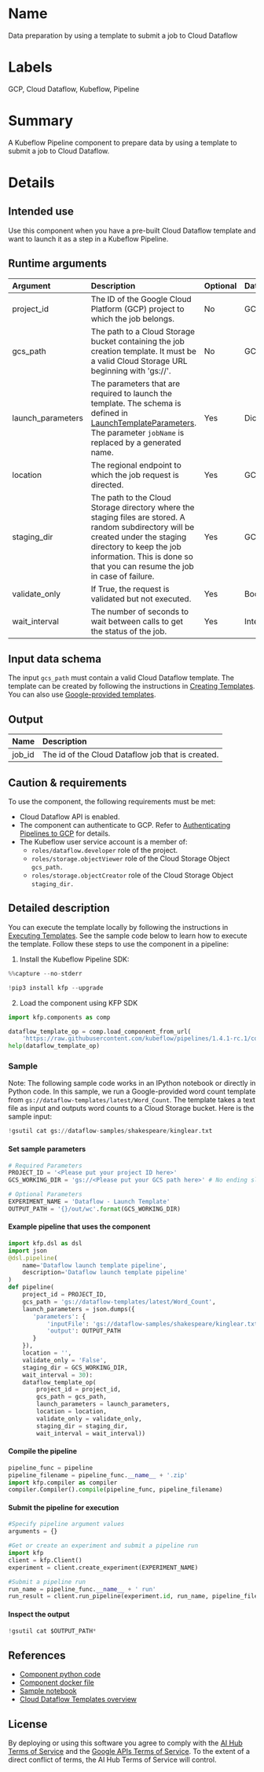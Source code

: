 
# Name
Data preparation by using a template to submit a job to Cloud Dataflow

# Labels
GCP, Cloud Dataflow, Kubeflow, Pipeline

# Summary
A Kubeflow Pipeline component to prepare data by using a template to submit a job to Cloud Dataflow.

# Details

## Intended use
Use this component when you have a pre-built Cloud Dataflow template and want to launch it as a step in a Kubeflow Pipeline.

## Runtime arguments
Argument        | Description                 | Optional   | Data type  | Accepted values | Default    |
:---            | :----------                 | :----------| :----------| :----------     | :----------|
project_id | The ID of the Google Cloud Platform (GCP) project to which the job belongs. | No | GCPProjectID |  |  |
gcs_path | The path to a Cloud Storage bucket containing the job creation template. It must be a valid Cloud Storage URL beginning with 'gs://'. | No  | GCSPath  |  |  |
launch_parameters | The parameters that are required to launch the template. The schema is defined in [LaunchTemplateParameters](https://cloud.google.com/dataflow/docs/reference/rest/v1b3/LaunchTemplateParameters). The parameter `jobName` is replaced by a generated name. | Yes  |  Dict | A JSON object which has the same structure as [LaunchTemplateParameters](https://cloud.google.com/dataflow/docs/reference/rest/v1b3/LaunchTemplateParameters) | None |
location | The regional endpoint to which the job request is directed.| Yes  |  GCPRegion |    |  None |
staging_dir |  The path to the Cloud Storage directory where the staging files are stored. A random subdirectory will be created under the staging directory to keep the job information. This is done so that you can resume the job in case of failure.|  Yes |  GCSPath |   |  None |
validate_only | If True, the request is validated but not executed.   |  Yes  |  Boolean |  |  False |
wait_interval | The number of seconds to wait between calls to get the status of the job. |  Yes  | Integer  |   |  30 |

## Input data schema

The input `gcs_path` must contain a valid Cloud Dataflow template. The template can be created by following the instructions in [Creating Templates](https://cloud.google.com/dataflow/docs/guides/templates/creating-templates). You can also use [Google-provided templates](https://cloud.google.com/dataflow/docs/guides/templates/provided-templates).

## Output
Name | Description
:--- | :----------
job_id | The id of the Cloud Dataflow job that is created.

## Caution & requirements

To use the component, the following requirements must be met:
- Cloud Dataflow API is enabled.
- The component can authenticate to GCP. Refer to [Authenticating Pipelines to GCP](https://www.kubeflow.org/docs/gke/authentication-pipelines/) for details.
- The Kubeflow user service account is a member of:
    - `roles/dataflow.developer` role of the project.
    - `roles/storage.objectViewer` role of the Cloud Storage Object `gcs_path.`
    - `roles/storage.objectCreator` role of the Cloud Storage Object `staging_dir.` 

## Detailed description
You can execute the template locally by following the instructions in [Executing Templates](https://cloud.google.com/dataflow/docs/guides/templates/executing-templates). See the sample code below to learn how to execute the template.
Follow these steps to use the component in a pipeline:
1. Install the Kubeflow Pipeline SDK:



```python
%%capture --no-stderr

!pip3 install kfp --upgrade
```

2. Load the component using KFP SDK


```python
import kfp.components as comp

dataflow_template_op = comp.load_component_from_url(
    'https://raw.githubusercontent.com/kubeflow/pipelines/1.4.1-rc.1/components/gcp/dataflow/launch_template/component.yaml')
help(dataflow_template_op)
```

### Sample

Note: The following sample code works in an IPython notebook or directly in Python code.
In this sample, we run a Google-provided word count template from `gs://dataflow-templates/latest/Word_Count`. The template takes a text file as input and outputs word counts to a Cloud Storage bucket. Here is the sample input:


```python
!gsutil cat gs://dataflow-samples/shakespeare/kinglear.txt
```

#### Set sample parameters


```python
# Required Parameters
PROJECT_ID = '<Please put your project ID here>'
GCS_WORKING_DIR = 'gs://<Please put your GCS path here>' # No ending slash
```


```python
# Optional Parameters
EXPERIMENT_NAME = 'Dataflow - Launch Template'
OUTPUT_PATH = '{}/out/wc'.format(GCS_WORKING_DIR)
```

#### Example pipeline that uses the component


```python
import kfp.dsl as dsl
import json
@dsl.pipeline(
    name='Dataflow launch template pipeline',
    description='Dataflow launch template pipeline'
)
def pipeline(
    project_id = PROJECT_ID, 
    gcs_path = 'gs://dataflow-templates/latest/Word_Count', 
    launch_parameters = json.dumps({
       'parameters': {
           'inputFile': 'gs://dataflow-samples/shakespeare/kinglear.txt',
           'output': OUTPUT_PATH
       }
    }), 
    location = '',
    validate_only = 'False', 
    staging_dir = GCS_WORKING_DIR,
    wait_interval = 30):
    dataflow_template_op(
        project_id = project_id, 
        gcs_path = gcs_path, 
        launch_parameters = launch_parameters, 
        location = location, 
        validate_only = validate_only,
        staging_dir = staging_dir,
        wait_interval = wait_interval))
```

#### Compile the pipeline


```python
pipeline_func = pipeline
pipeline_filename = pipeline_func.__name__ + '.zip'
import kfp.compiler as compiler
compiler.Compiler().compile(pipeline_func, pipeline_filename)
```

#### Submit the pipeline for execution


```python
#Specify pipeline argument values
arguments = {}

#Get or create an experiment and submit a pipeline run
import kfp
client = kfp.Client()
experiment = client.create_experiment(EXPERIMENT_NAME)

#Submit a pipeline run
run_name = pipeline_func.__name__ + ' run'
run_result = client.run_pipeline(experiment.id, run_name, pipeline_filename, arguments)
```

#### Inspect the output


```python
!gsutil cat $OUTPUT_PATH*
```

## References

* [Component python code](https://github.com/kubeflow/pipelines/blob/master/components/gcp/container/component_sdk/python/kfp_component/google/dataflow/_launch_template.py)
* [Component docker file](https://github.com/kubeflow/pipelines/blob/master/components/gcp/container/Dockerfile)
* [Sample notebook](https://github.com/kubeflow/pipelines/blob/master/components/gcp/dataflow/launch_template/sample.ipynb)
* [Cloud Dataflow Templates overview](https://cloud.google.com/dataflow/docs/guides/templates/overview)

## License
By deploying or using this software you agree to comply with the [AI Hub Terms of Service](https://aihub.cloud.google.com/u/0/aihub-tos) and the [Google APIs Terms of Service](https://developers.google.com/terms/). To the extent of a direct conflict of terms, the AI Hub Terms of Service will control.

